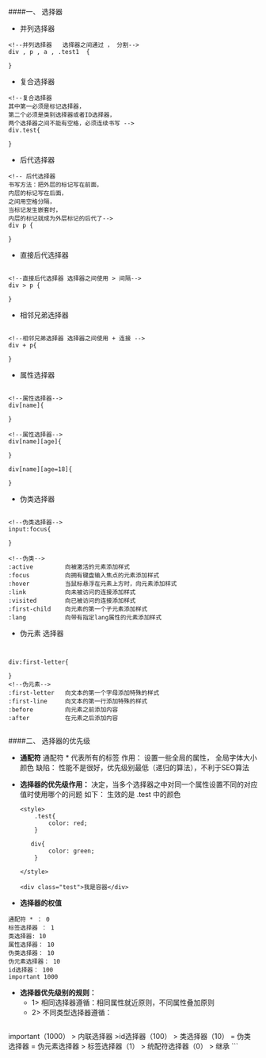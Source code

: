 ####一、 选择器

- 并列选择器

```objc
<!--并列选择器   选择器之间通过 ， 分割-->
div , p , a , .test1  {

}
```

- 复合选择器

```objc
<!--复合选择器
其中第一必须是标记选择器，
第二个必须是类别选择器或者ID选择器，
两个选择器之间不能有空格，必须连续书写 -->
div.test{

}

```

- 后代选择器

```objc
<!-- 后代选择器
书写方法：把外层的标记写在前面，
内层的标记写在后面，
之间用空格分隔，
当标记发生嵌套时，
内层的标记就成为外层标记的后代了-->
div p {

}
```

- 直接后代选择器

```objc

<!--直接后代选择器 选择器之间使用 > 间隔-->
div > p {

}
```

- 相邻兄弟选择器

```objc

<!--相邻兄弟选择器 选择器之间使用 + 连接 -->
div + p{

}
```

- 属性选择器

```objc

<!--属性选择器-->
div[name]{

}

<!--属性选择器-->
div[name][age]{

}

div[name][age=18]{

}
```


- 伪类选择器

```objc

<!--伪类选择器-->
input:focus{

}

<!--伪类-->
:active         向被激活的元素添加样式
:focus          向拥有键盘输入焦点的元素添加样式
:hover          当鼠标悬浮在元素上方时，向元素添加样式
:link           向未被访问的连接添加样式
:visited        向已被访问的连接添加样式
:first-child    向元素的第一个子元素添加样式
:lang           向带有指定lang属性的元素添加样式

```

-  伪元素 选择器

```objc


div:first-letter{

}
<!--伪元素-->
:first-letter   向文本的第一个字母添加特殊的样式
:first-line     向文本的第一行添加特殊的样式
:before         向元素之前添加内容
:after          在元素之后添加内容


```


####二、 选择器的优先级

- **通配符**
通配符 * 代表所有的标签
作用： 设置一些全局的属性， 全局字体大小 颜色
缺陷： 性能不是很好，优先级别最低（递归的算法），不利于SEO算法

- **选择器的优先级作用：**
决定，当多个选择器之中对同一个属性设置不同的对应值时使用哪个的问题
如下： 生效的是 .test 中的颜色

    ```objc
    <style>
        .test{
            color: red;
        }

       div{
            color: green;
        }

    </style>

    <div class="test">我是容器</div>
    ```

- **选择器的权值**
```objc
通配符 * ： 0
标签选择器 ： 1
类选择器: 10
属性选择器： 10
伪类选择器： 10
伪元素选择器： 10
id选择器： 100
important 1000
```

- **选择器优先级别的规则：**
    - 1> 相同选择器遵循：相同属性就近原则，不同属性叠加原则
    - 2> 不同类型选择器遵循：
    ```objc
important（1000） > 内联选择器 >id选择器（100） > 类选择器（10） = 伪类选择器 = 伪元素选择器 > 标签选择器（1） > 统配符选择器（0） > 继承
    ```









